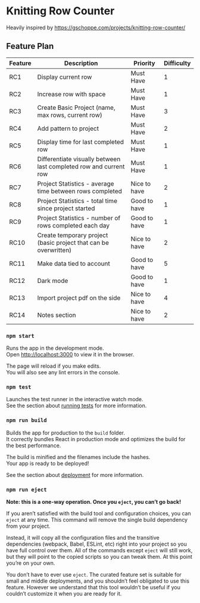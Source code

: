 # Knitting Row Counter
Heavily inspired by https://gschoppe.com/projects/knitting-row-counter/

## Feature Plan
| Feature   | Description   | Priority   | Difficulty   |
| -------   | -----------   | --------   | ----------   |
| RC1  | Display current row   | Must Have   | 1   |
| RC2   | Increase row with space   | Must Have   | 1   |
| RC3   | Create Basic Project (name, max rows, current row)   | Must Have   | 3   |
| RC4   | Add pattern to project  | Must Have   | 2   |
| RC5   | Display time for last completed row   | Must Have   | 1   |
| RC6   | Differentiate visually between last completed row and current row   | Must Have   | 1   |
| RC7   | Project Statistics - average time between rows completed  | Nice to have  | 2   |
| RC8   | Project Statistics - total time since project started   | Good to have   | 1   |
| RC9   | Project Statistics - number of rows completed each day   | Good to have   |1   |
| RC10   | Create temporary project (basic project that can be overwritten)   | Nice to have   | 2   |
| RC11   | Make data tied to account   | Good to have   | 5   |
| RC12   | Dark mode   | Good to have   | 1   |
| RC13   | Import project pdf on the side   | Nice to have   | 4   |
| RC14   | Notes section   | Nice to have   | 2   |

### `npm start`

Runs the app in the development mode.<br />
Open [http://localhost:3000](http://localhost:3000) to view it in the browser.

The page will reload if you make edits.<br />
You will also see any lint errors in the console.

### `npm test`

Launches the test runner in the interactive watch mode.<br />
See the section about [running tests](https://facebook.github.io/create-react-app/docs/running-tests) for more information.

### `npm run build`

Builds the app for production to the `build` folder.<br />
It correctly bundles React in production mode and optimizes the build for the best performance.

The build is minified and the filenames include the hashes.<br />
Your app is ready to be deployed!

See the section about [deployment](https://facebook.github.io/create-react-app/docs/deployment) for more information.

### `npm run eject`

**Note: this is a one-way operation. Once you `eject`, you can’t go back!**

If you aren’t satisfied with the build tool and configuration choices, you can `eject` at any time. This command will remove the single build dependency from your project.

Instead, it will copy all the configuration files and the transitive dependencies (webpack, Babel, ESLint, etc) right into your project so you have full control over them. All of the commands except `eject` will still work, but they will point to the copied scripts so you can tweak them. At this point you’re on your own.

You don’t have to ever use `eject`. The curated feature set is suitable for small and middle deployments, and you shouldn’t feel obligated to use this feature. However we understand that this tool wouldn’t be useful if you couldn’t customize it when you are ready for it.

